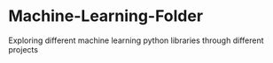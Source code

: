 # Machine-Learning-Folder

Exploring different machine learning python libraries through different projects
